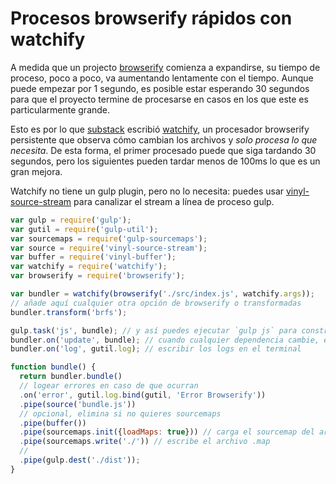 # Procesos browserify rápidos con watchify

A medida que un projecto [browserify](http://github.com/substack/node-browserify) comienza a expandirse, su tiempo de proceso, poco a poco, va aumentando lentamente con el tiempo. Aunque puede empezar por 1 segundo, es posible estar esperando 30 segundos para que el proyecto termine de procesarse en casos en los que este es particularmente grande.

Esto es por lo que [substack](http://github.com/substack) escribió [watchify](http://github.com/substack/watchify), un procesador browserify persistente que observa cómo cambian los archivos y *solo procesa lo que necesita*. De esta forma, el primer procesado puede que siga tardando 30 segundos, pero los siguientes pueden tardar menos de 100ms lo que es un gran mejora.

Watchify no tiene un gulp plugin, pero no lo necesita: puedes usar [vinyl-source-stream](http://github.com/hughsk/vinyl-source-stream) para canalizar el stream a línea de proceso gulp.

``` javascript
var gulp = require('gulp');
var gutil = require('gulp-util');
var sourcemaps = require('gulp-sourcemaps');
var source = require('vinyl-source-stream');
var buffer = require('vinyl-buffer');
var watchify = require('watchify');
var browserify = require('browserify');

var bundler = watchify(browserify('./src/index.js', watchify.args));
// añade aquí cualquier otra opción de browserify o transformadas
bundler.transform('brfs');

gulp.task('js', bundle); // y así puedes ejecutar `gulp js` para construir el archivo
bundler.on('update', bundle); // cuando cualquier dependencia cambie, ejecuta el bundler
bundler.on('log', gutil.log); // escribir los logs en el terminal

function bundle() {
  return bundler.bundle()
  // logear errores en caso de que ocurran
  .on('error', gutil.log.bind(gutil, 'Error Browserify'))
  .pipe(source('bundle.js'))
  // opcional, elimina si no quieres sourcemaps
  .pipe(buffer())
  .pipe(sourcemaps.init({loadMaps: true})) // carga el sourcemap del archivo browserify
  .pipe(sourcemaps.write('./')) // escribe el archivo .map
  //
  .pipe(gulp.dest('./dist'));
}
```
